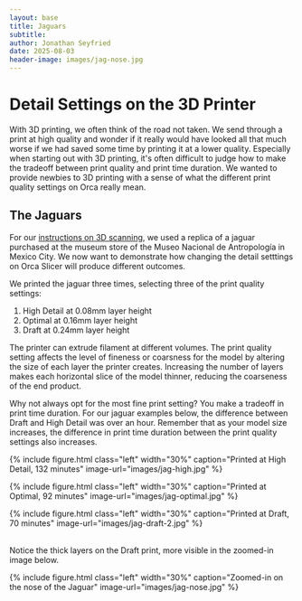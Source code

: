 ```yaml
---
layout: base
title: Jaguars
subtitle:
author: Jonathan Seyfried
date: 2025-08-03
header-image: images/jag-nose.jpg
---
```


# Detail Settings on the 3D Printer
With 3D printing, we often think of the road not taken. We send through a print at high quality and wonder if it really would have looked all that much worse if we had saved some time by printing it at a lower quality. Especially when starting out with 3D printing, it's often difficult to judge how to make the tradeoff between print quality and print time duration. We wanted to provide newbies to 3D printing with a sense of what the different print quality settings on Orca really mean. 

## The Jaguars

For our [instructions on 3D scanning](https://amaranth-unm.github.io/equipment/3d-scanner/), we used a replica of a jaguar purchased at the museum store of the Museo Nacional de Antropología in Mexico City. We now want to demonstrate how changing the detail setttings on Orca Slicer will produce different outcomes.

We printed the jaguar three times, selecting three of the print quality settings: 
1. High Detail at 0.08mm layer height
2. Optimal at 0.16mm layer height
3. Draft at 0.24mm layer height

The printer can extrude filament at different volumes. The print quality setting affects the level of fineness or coarsness for the model by altering the size of each layer the printer creates. Increasing the number of layers makes each horizontal slice of the model thinner, reducing the coarseness of the end product. 

Why not always opt for the most fine print setting? You make a tradeoff in print time duration. For our jaguar examples below, the difference between Draft and High Detail was over an hour. Remember that as your model size increases, the difference in print time duration between the print quality settings also increases.


{% include figure.html
  class="left"
  width="30%"
  caption="Printed at High Detail, 132 minutes"
  image-url="images/jag-high.jpg"
%}

{% include figure.html
  class="left"
  width="30%"
  caption="Printed at Optimal, 92 minutes"
  image-url="images/jag-optimal.jpg"
%}

{% include figure.html
  class="left"
  width="30%"
  caption="Printed at Draft, 70 minutes"
  image-url="images/jag-draft-2.jpg"
%}

<br style="clear: both">
Notice the thick layers on the Draft print, more visible in the zoomed-in image below.

{% include figure.html
  class="left"
  width="30%"
  caption="Zoomed-in on the nose of the Jaguar"
  image-url="images/jag-nose.jpg"
%}